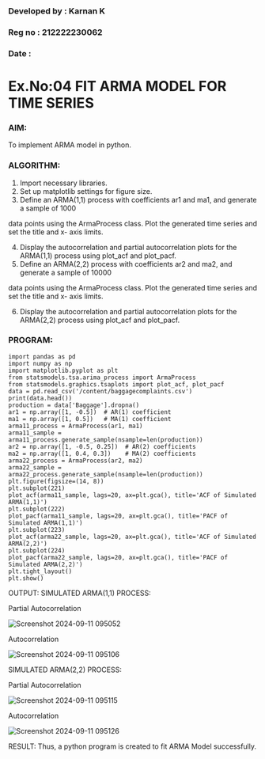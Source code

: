 ### Developed by : Karnan K
### Reg no : 212222230062
### Date :
# Ex.No:04   FIT ARMA MODEL FOR TIME SERIES
### AIM:
To implement ARMA model in python.
### ALGORITHM:
1. Import necessary libraries.
2. Set up matplotlib settings for figure size.
3. Define an ARMA(1,1) process with coefficients ar1 and ma1, and generate a sample of 1000

data points using the ArmaProcess class. Plot the generated time series and set the title and x-
axis limits.

4. Display the autocorrelation and partial autocorrelation plots for the ARMA(1,1) process using
plot_acf and plot_pacf.
5. Define an ARMA(2,2) process with coefficients ar2 and ma2, and generate a sample of 10000

data points using the ArmaProcess class. Plot the generated time series and set the title and x-
axis limits.

6. Display the autocorrelation and partial autocorrelation plots for the ARMA(2,2) process using
plot_acf and plot_pacf.
### PROGRAM:
```
import pandas as pd
import numpy as np
import matplotlib.pyplot as plt
from statsmodels.tsa.arima_process import ArmaProcess
from statsmodels.graphics.tsaplots import plot_acf, plot_pacf
data = pd.read_csv('/content/baggagecomplaints.csv')
print(data.head())
production = data['Baggage'].dropna()
ar1 = np.array([1, -0.5])  # AR(1) coefficient
ma1 = np.array([1, 0.5])   # MA(1) coefficient
arma11_process = ArmaProcess(ar1, ma1)
arma11_sample = arma11_process.generate_sample(nsample=len(production))
ar2 = np.array([1, -0.5, 0.25])  # AR(2) coefficients
ma2 = np.array([1, 0.4, 0.3])    # MA(2) coefficients
arma22_process = ArmaProcess(ar2, ma2)
arma22_sample = arma22_process.generate_sample(nsample=len(production))
plt.figure(figsize=(14, 8))
plt.subplot(221)
plot_acf(arma11_sample, lags=20, ax=plt.gca(), title='ACF of Simulated ARMA(1,1)')
plt.subplot(222)
plot_pacf(arma11_sample, lags=20, ax=plt.gca(), title='PACF of Simulated ARMA(1,1)')
plt.subplot(223)
plot_acf(arma22_sample, lags=20, ax=plt.gca(), title='ACF of Simulated ARMA(2,2)')
plt.subplot(224)
plot_pacf(arma22_sample, lags=20, ax=plt.gca(), title='PACF of Simulated ARMA(2,2)')
plt.tight_layout()
plt.show()
```
OUTPUT:
SIMULATED ARMA(1,1) PROCESS:

Partial Autocorrelation

![Screenshot 2024-09-11 095052](https://github.com/user-attachments/assets/6e5b4bb6-5f64-4380-9b0c-d0afa5176bb9)

Autocorrelation

![Screenshot 2024-09-11 095106](https://github.com/user-attachments/assets/7224b7cc-e040-4737-bd02-8a7843060fa2)

SIMULATED ARMA(2,2) PROCESS:

Partial Autocorrelation

![Screenshot 2024-09-11 095115](https://github.com/user-attachments/assets/dd4c8ea1-7134-4ce8-a065-8ff752a2f580)

Autocorrelation

![Screenshot 2024-09-11 095126](https://github.com/user-attachments/assets/881a1d7d-cc80-4fc9-b142-483414759a26)

RESULT:
Thus, a python program is created to fit ARMA Model successfully.
